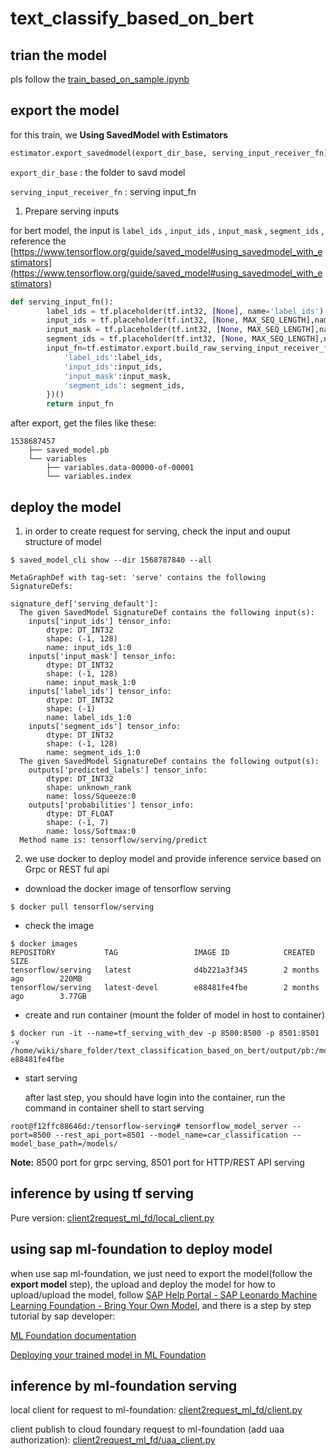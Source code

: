 # text_classify_based_on_bert

## trian the model

pls follow the [train_based_on_sample.ipynb](train_based_on_sample.ipynb)

## export the model

for this train, we **Using SavedModel with Estimators**

``` python
estimator.export_savedmodel(export_dir_base, serving_input_receiver_fn)
```

`export_dir_base` : the folder to savd model

`serving_input_receiver_fn` : serving input_fn

1. Prepare serving inputs

for bert model, the input is `label_ids` , `input_ids` , `input_mask` , `segment_ids` , reference the [https://www.tensorflow.org/guide/saved_model#using_savedmodel_with_estimators](https://www.tensorflow.org/guide/saved_model#using_savedmodel_with_estimators)

``` python
def serving_input_fn():
        label_ids = tf.placeholder(tf.int32, [None], name='label_ids')
        input_ids = tf.placeholder(tf.int32, [None, MAX_SEQ_LENGTH],name='input_ids')
        input_mask = tf.placeholder(tf.int32, [None, MAX_SEQ_LENGTH],name='input_mask')
        segment_ids = tf.placeholder(tf.int32, [None, MAX_SEQ_LENGTH],name='segment_ids')
        input_fn=tf.estimator.export.build_raw_serving_input_receiver_fn({
            'label_ids':label_ids,
            'input_ids':input_ids,
            'input_mask':input_mask,
            'segment_ids': segment_ids,
        })()
        return input_fn
```

after export, get the files like these:

``` 
1538687457
    ├── saved_model.pb
    └── variables
        ├── variables.data-00000-of-00001
        └── variables.index
```

## deploy the model

1. in order to create request for serving, check the input and ouput structure of model

``` shell
$ saved_model_cli show --dir 1568787840 --all

MetaGraphDef with tag-set: 'serve' contains the following SignatureDefs:

signature_def['serving_default']:
  The given SavedModel SignatureDef contains the following input(s):
    inputs['input_ids'] tensor_info:
        dtype: DT_INT32
        shape: (-1, 128)
        name: input_ids_1:0
    inputs['input_mask'] tensor_info:
        dtype: DT_INT32
        shape: (-1, 128)
        name: input_mask_1:0
    inputs['label_ids'] tensor_info:
        dtype: DT_INT32
        shape: (-1)
        name: label_ids_1:0
    inputs['segment_ids'] tensor_info:
        dtype: DT_INT32
        shape: (-1, 128)
        name: segment_ids_1:0
  The given SavedModel SignatureDef contains the following output(s):
    outputs['predicted_labels'] tensor_info:
        dtype: DT_INT32
        shape: unknown_rank
        name: loss/Squeeze:0
    outputs['probabilities'] tensor_info:
        dtype: DT_FLOAT
        shape: (-1, 7)
        name: loss/Softmax:0
  Method name is: tensorflow/serving/predict
```

2. we use docker to deploy model and provide inference service based on Grpc or REST ful api
* download the docker image of tensorflow serving

 

``` shell
$ docker pull tensorflow/serving
```

* check the image

  

``` shell
$ docker images
REPOSITORY           TAG                 IMAGE ID            CREATED             SIZE
tensorflow/serving   latest              d4b221a3f345        2 months ago        220MB
tensorflow/serving   latest-devel        e88481fe4fbe        2 months ago        3.77GB
```

* create and run container (mount the folder of model in host to container)

    

``` shell
$ docker run -it --name=tf_serving_with_dev -p 8500:8500 -p 8501:8501 -v /home/wiki/share_folder/text_classification_based_on_bert/output/pb:/models e88481fe4fbe
```

* start serving

    after last step, you should have login into the container, run the command in container shell to start serving

``` shell
root@f12ffc88646d:/tensorflow-serving# tensorflow_model_server --port=8500 --rest_api_port=8501 --model_name=car_classification --model_base_path=/models/
```

**Note:** 8500 port for grpc serving, 8501 port for HTTP/REST API serving

## inference by using tf serving

Pure version: [client2request_ml_fd/local_client.py](client2request_ml_fd/local_client.py)

## using sap ml-foundation to deploy model

when use sap ml-foundation, we just need to export the model(follow the **export model** step), the upload and deploy the model
for how to upload/upload the model, follow [SAP Help Portal - SAP Leonardo Machine Learning Foundation - Bring Your Own Model](https://help.sap.com/viewer/70cdad3d4f2f4af08c795a7c44081827/1908B/en-US), and there is a step by step tutorial by sap developer:

[ML Foundation documentation](https://github.wdf.sap.corp/ICN-ML/docs)

[Deploying your trained model in ML Foundation](https://github.wdf.sap.corp/ICN-ML/docs/blob/master/docs/byom/tutorials/byom-deploying-model.md)

## inference by ml-foundation serving

local client for request to ml-foundation: [client2request_ml_fd/client.py](client2request_ml_fd/client.py)

client publish to cloud foundary request to ml-foundation (add uaa authorization): [client2request_ml_fd/uaa_client.py](client2request_ml_fd/uaa_client.py)

